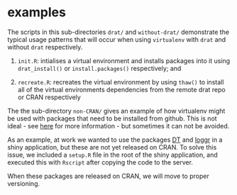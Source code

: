 # examples

The scripts in this sub-directories `drat/` and `without-drat/` demonstrate the typical usage patterns that will occur when using `virtualenv` with `drat` and without `drat` respectively.

1. `init.R`: intialises a virtual environment and installs packages into it using `drat_install()` or `install.packages()` respectively; and

2. `recreate.R`: recreates the virtual environment by using `thaw()` to install all of the virtual environments dependencies from the remote drat repo or CRAN respectively

The the sub-directory `non-CRAN/` gives an example of how virtualenv might be used with packages that need to be installed from github. This is not ideal - see [here](http://eddelbuettel.github.io/drat/DratFAQ.html) for more information - but sometimes it can not be avoided.

As an example, at work we wanted to use the packages [DT](https://github.com/rstudio/DT) and [loggr](https://github.com/smbache/loggr) in a shiny application, but these are not yet released on CRAN. To solve this issue, we included a `setup.R` file in the root of the shiny application, and executed this with `Rscript` after copying the code to the server.

When these packages are released on CRAN, we will move to proper versioning.

